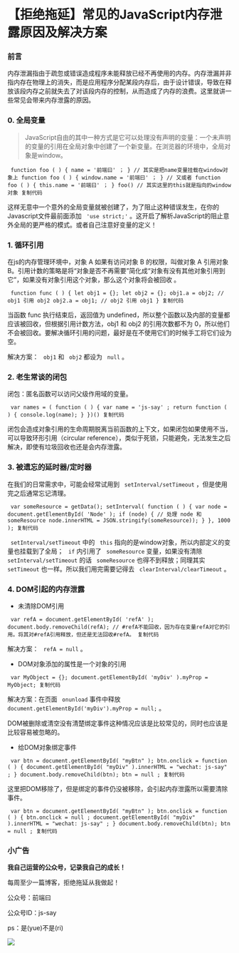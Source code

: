 # 【拒绝拖延】常见的JavaScript内存泄露原因及解决方案 #

### 前言 ###

内存泄漏指由于疏忽或错误造成程序未能释放已经不再使用的内存。内存泄漏并非指内存在物理上的消失，而是应用程序分配某段内存后，由于设计错误，导致在释放该段内存之前就失去了对该段内存的控制，从而造成了内存的浪费。这里就讲一些常见会带来内存泄露的原因。

### 0. 全局变量 ###

> 
> 
> 
> JavaScript自由的其中一种方式是它可以处理没有声明的变量：一个未声明的变量的引用在全局对象中创建了一个新变量。在浏览器的环境中，全局对象是window。
> 
> 
> 

` function foo ( ) { name = '前端曰' ； } // 其实是把name变量挂载在window对象上 function foo ( ) { window.name = '前端曰' ； } // 又或者 function foo ( ) { this.name = '前端曰' ； } foo() // 其实这里的this就是指向的window对象 复制代码`

这样无意中一个意外的全局变量就被创建了，为了阻止这种错误发生，在你的Javascript文件最前面添加 ` 'use strict;'` 。这开启了解析JavaScript的阻止意外全局的更严格的模式。或者自己注意好变量的定义！

### 1. 循环引用 ###

在js的内存管理环境中，对象 A 如果有访问对象 B 的权限，叫做对象 A 引用对象 B。引用计数的策略是将“对象是否不再需要”简化成“对象有没有其他对象引用到它”，如果没有对象引用这个对象，那么这个对象将会被回收 。

` function func ( ) { let obj1 = {}; let obj2 = {}; obj1.a = obj2; // obj1 引用 obj2 obj2.a = obj1; // obj2 引用 obj1 } 复制代码`

当函数 func 执行结束后，返回值为 undefined，所以整个函数以及内部的变量都应该被回收，但根据引用计数方法，obj1 和 obj2 的引用次数都不为 0，所以他们不会被回收。要解决循环引用的问题，最好是在不使用它们的时候手工将它们设为空。

解决方案： ` obj1` 和 ` obj2` 都设为 ` null` 。

### 2. 老生常谈的闭包 ###

闭包：匿名函数可以访问父级作用域的变量。

` var names = ( function ( ) { var name = 'js-say' ; return function ( ) { console.log(name); } })() 复制代码`

闭包会造成对象引用的生命周期脱离当前函数的上下文，如果闭包如果使用不当，可以导致环形引用（circular reference），类似于死锁，只能避免，无法发生之后解决，即使有垃圾回收也还是会内存泄露。

### 3. 被遗忘的延时器/定时器 ###

在我们的日常需求中，可能会经常试用到 ` setInterval/setTimeout` ，但是使用完之后通常忘记清理。

` var someResource = getData(); setInterval( function ( ) { var node = document.getElementById( 'Node' ); if (node) { // 处理 node 和 someResource node.innerHTML = JSON.stringify(someResource)); } }, 1000 ); 复制代码`

` setInterval/setTimeout` 中的 ` this` 指向的是window对象，所以内部定义的变量也挂载到了全局； ` if` 内引用了 ` someResource` 变量，如果没有清除 ` setInterval/setTimeout` 的话 ` someResource` 也得不到释放；同理其实 ` setTimeout` 也一样。所以我们用完需要记得去 ` clearInterval/clearTimeout` 。

### 4. DOM引起的内存泄露 ###

* 未清除DOM引用

` var refA = document.getElementById( 'refA' ); document.body.removeChild(refA); // #refA不能回收，因为存在变量refA对它的引用。将其对#refA引用释放，但还是无法回收#refA。 复制代码`

解决方案： ` refA = null` 。

* DOM对象添加的属性是一个对象的引用

` var MyObject = {}; document.getElementById( 'myDiv' ).myProp = MyObject; 复制代码`

解决方案：在页面 ` onunload` 事件中释放 ` document.getElementById('myDiv').myProp = null;` 。

DOM被删除或清空没有清楚绑定事件这种情况应该是比较常见的，同时也应该是比较容易被忽略的。

* 给DOM对象绑定事件

` var btn = document.getElementById( "myBtn" ); btn.onclick = function ( ) { document.getElementById( "myDiv" ).innerHTML = "wechat: js-say" ; } document.body.removeChild(btn); btn = null ; 复制代码`

这里把DOM移除了，但是绑定的事件仍没被移除，会引起内存泄露所以需要清除事件。

` var btn = document.getElementById( "myBtn" ); btn.onclick = function ( ) { btn.onclick = null ; document.getElementById( "myDiv" ).innerHTML = "wechat: js-say" ; } document.body.removeChild(btn); btn = null ; 复制代码`

### 小广告 ###

**我自己运营的公众号，记录我自己的成长！**

每周至少一篇博客，拒绝拖延从我做起！

公众号：前端曰

公众号ID：js-say

ps：是(yue)不是(ri)

![](https://user-gold-cdn.xitu.io/2019/5/23/16ae4b504a87a348?imageView2/0/w/1280/h/960/ignore-error/1)